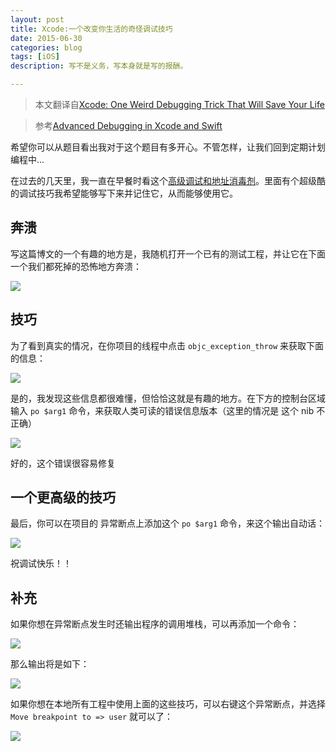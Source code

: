 ```yaml
---
layout: post
title: Xcode:一个改变你生活的奇怪调试技巧
date: 2015-06-30
categories: blog
tags: [iOS]
description: 写不是义务，写本身就是写的报酬。

---
```


> 本文翻译自[Xcode: One Weird Debugging Trick That Will Save Your Life][1]

> 参考[Advanced Debugging in Xcode and Swift][2]

希望你可以从题目看出我对于这个题目有多开心。不管怎样，让我们回到定期计划编程中...

在过去的几天里，我一直在早餐时看这个[高级调试和地址消毒剂][3]。里面有个超级酷的调试技巧我希望能够写下来并记住它，从而能够使用它。

## 奔溃

写这篇博文的一个有趣的地方是，我随机打开一个已有的测试工程，并让它在下面一个我们都死掉的恐怖地方奔溃：

![][4]

## 技巧

为了看到真实的情况，在你项目的线程中点击 `objc_exception_throw` 来获取下面的信息：

![][5]

是的，我发现这些信息都很难懂，但恰恰这就是有趣的地方。在下方的控制台区域输入 `po $arg1` 命令，来获取人类可读的错误信息版本（这里的情况是 这个 nib 不正确）

![][6]

好的，这个错误很容易修复

## 一个更高级的技巧

最后，你可以在项目的 异常断点上添加这个 `po $arg1` 命令，来这个输出自动话：

![][7]

祝调试快乐！！

## 补充

如果你想在异常断点发生时还输出程序的调用堆栈，可以再添加一个命令：

![][8]

那么输出将是如下：

![][9]

如果你想在本地所有工程中使用上面的这些技巧，可以右键这个异常断点，并选择 `Move breakpoint to => user` 就可以了：

![][10]

 [1]: http://natashatherobot.com/xcode-debugging-trick
 [2]: http://www.funky-monkey.nl/blog/2015/07/advanced-debugging-in-xcode-and-swift/
 [3]: https://developer.apple.com/videos/wwdc/2015/?id=413
 [4]: http://images0.cnblogs.com/blog2015/406864/201507/121048195807395.png
 [5]: http://images0.cnblogs.com/blog2015/406864/201507/121050255491945.png
 [6]: http://images0.cnblogs.com/blog2015/406864/201507/121054359867600.png
 [7]: http://images0.cnblogs.com/blog2015/406864/201507/121056503468187.png
 [8]: http://images0.cnblogs.com/blog2015/406864/201507/121059070024171.png
 [9]: http://images0.cnblogs.com/blog2015/406864/201507/121102443464239.png
 [10]: http://images0.cnblogs.com/blog2015/406864/201507/121101256276054.png
